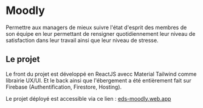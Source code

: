 # Moodly

Permettre aux managers de mieux suivre l'état d'esprit des membres de son équipe en leur permettant de rensigner quotidiennement leur niveau de satisfaction dans leur travail ainsi que leur niveau de stresse.

## Le projet

Le front du projet est développé en ReactJS avecc Material Tailwind comme librairie UX/UI. Et le back ainsi que l'ébergement a été entièrement fait sur Firebase (Authentification, Firestore, Hosting).

Le projet déployé est accessible via ce lien : [eds-moodly.web.app](https://eds-moodly.web.app)
